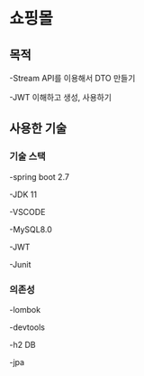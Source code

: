 # 쇼핑몰

## 목적
-Stream API를 이용해서 DTO 만들기

-JWT 이해하고 생성, 사용하기

## 사용한 기술
### 기술 스택
-spring boot 2.7

-JDK 11

-VSCODE

-MySQL8.0

-JWT

-Junit
### 의존성

-lombok

-devtools

-h2 DB

-jpa
